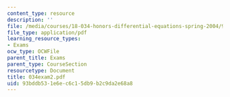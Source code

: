```yaml
---
content_type: resource
description: ''
file: /media/courses/18-034-honors-differential-equations-spring-2004/93bddb531e6ec6c15db9b2c9da2e68a8_034exam2.pdf
file_type: application/pdf
learning_resource_types:
- Exams
ocw_type: OCWFile
parent_title: Exams
parent_type: CourseSection
resourcetype: Document
title: 034exam2.pdf
uid: 93bddb53-1e6e-c6c1-5db9-b2c9da2e68a8
---
```

